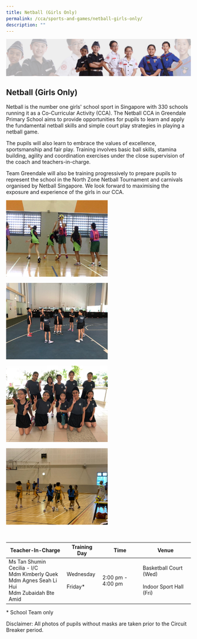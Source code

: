 ```yaml
---
title: Netball (Girls Only)
permalink: /cca/sports-and-games/netball-girls-only/
description: ""
---
```

![](/images/About%20Us/subbanner2.jpg)

## **Netball (Girls Only)**

Netball is the number one girls' school sport in Singapore with 330 schools running it as a Co-Curricular Activity (CCA). The Netball CCA in Greendale Primary School aims to provide opportunities for pupils to learn and apply the fundamental netball skills and simple court play strategies in playing a netball game.

  

The pupils will also learn to embrace the values of excellence, sportsmanship and fair play. Training involves basic ball skills, stamina building, agility and coordination exercises under the close supervision of the coach and teachers-in-charge.

  

Team Greendale will also be training progressively to prepare pupils to represent the school in the North Zone Netball Tournament and carnivals organised by Netball Singapore. We look forward to maximising the exposure and experience of the girls in our CCA.

<img src="/images/CCA/Netball%20(1).jpg"  
     style="width:55%">

<img src="/images/CCA/Netball%20(2).jpg"  
     style="width:55%">
		 
<img src="/images/CCA/Netball%20(3).jpg"  
     style="width:55%">
		 
<img src="/images/CCA/Netball%20(4).jpg"  
     style="width:55%">		 

<br>

<table>
<thead>
  <tr>
    <th>Teacher-In-Charge</th>
    <th>Training Day</th>
    <th>Time</th>
    <th>Venue</th>
  </tr>
</thead>
<tbody>
  <tr>
    <td>Ms Tan Shumin Cecilia - I/C<br>Mdm Kimberly Quek<br>Mdm Agnes Seah Li Hui<br>Mdm Zubaidah Bte Amid<br></td>
    <td>Wednesday<br><br>Friday*</td>
    <td>2:00 pm - 4:00 pm</td>
    <td>Basketball Court (Wed)<br><br>Indoor Sport Hall (Fri)</td>
  </tr>
</tbody>
</table>

\* School Team only

  

Disclaimer: All photos of pupils without masks are taken prior to the Circuit Breaker period.